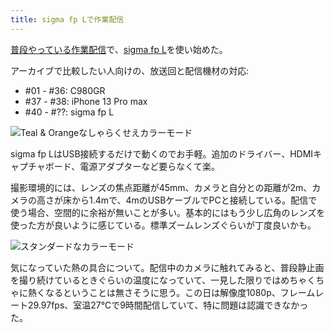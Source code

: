 ```yaml
---
title: sigma fp Lで作業配信
---
```

[普段やっている作業配信](https://www.youtube.com/c/r7kamura)で、[sigma fp L](https://www.amazon.co.jp/dp/B0916G94WV)を使い始めた。

アーカイブで比較したい人向けの、放送回と配信機材の対応:

*   #01 - #36: C980GR
*   #37 - #38: iPhone 13 Pro max
*   #40 - #??: sigma fp L

![](https://lh3.googleusercontent.com/docs/ADP-6oHlEZxSyZIk1GqdVnGPHFreEPs65VOlkqWgzIM_L7aDOIZ6LzIUZgDzghIPJT6awWiblk7fcjag_CeLdJgoR7UkmDgy3I0KR-8Jwbg3NvQWLERVdzDaMyP-Weo0ZRcMFJN4qs5BncD9LFF9xoRHQBBlqbK7TB6oqyxKJRQyHvVnsQSJGPs2rGuBscmsfgc9N_exmuJmXmXbjUYlwT3iKkcuR9suUW4a7_dnzOP-LKXKutAiWMMNf9StelfSO5XrlVCcoqKIRfgh5n3kK3YrlN0s04k01mCjtbfUZQbkIpRZupn-sB9hXbu7PSGJ2FDVSDxOXEszaDIiESTJjBj2nHkoPEZii5-FzGTXmdmGXEruCrmFQ5AziV7IP3qfoQcEIA6BOmVNVe1CTyQxuLNLNi1g-dPT_zaoZ5QKF0yvEqfmINc2wUQB3lO14gLPhsw3jgx6XhsgZXFjGYgjW4mSG6H0W0uOwyHp3CH6hRAR_4-schtUXcYuI-ejKjjHCXEbiOFcsAPv7VGak6WOcdGk620wclNRsk45i9mwjrGknL8mYI2x1XWormtIlLcCohElEOoPjZCmF1meUxwhyzNpU1sF1_XYfhdvuwk9YTVrb4p3CC5tinirusso8luCI650FgvLnqcL9-0GbSgitgHSY_vTm56yhWYB-SJ_CM19snk_A33_JNvIDD0-XcXJveegZ2mCIHZSj6nKdGQWDS-52P2LQ9LC0O1dT15ZBUorxTFUHCtzGgZuOrrVpF7MHEBvOGd_xmZbVgEJHVbx2IoXO6Ji3MHrTSs_xhuhmhoJgIufpcYbzofWAtdgWwzFh2GKC9TolVDfcmzTeaByTYi7aea5MgxS9GcGioyEyOVPndgZMDAs2sM03YNuGSYncpDsEnaCNbSOGHGrCH7HjPdn0B7vHFjGiIPtKjKCAicD00ajUKdhGoOAQLgvW_SrBdaNO3OPab0QUaFFkQXqotO8q2eCvPVv-j444yn5ZhSmQ6GuZopfxhcay-hfMm0YGKPOxrbdOM2Vnn4tn8KlU8av5VHZONH3H0JC3iSzwd--ul8I11F-_cK_3aiWiJnSmBLd9yaxxlFf8wiDYcJ1Im_4UNVkZWrWMkAC6w_sLZDQR3q_pST-2ZfmzzpB5MGwbvVS2y8vUWSJFZjRjIIdrI6qKEv9K0-NiNQSj25YZq4bCHRM3hyfwbMaj6uMhgrXyqXkzkERPtuoS-woLk0rYbDNziPbhPKC23FW7GNk-bYuOc8LZe4l "Teal & Orangeなしゃらくせえカラーモード")

sigma fp LはUSB接続するだけで動くのでお手軽。追加のドライバー、HDMIキャプチャボード、電源アダプターなど要らなくて楽。

撮影環境的には、レンズの焦点距離が45mm、カメラと自分との距離が2m、カメラの高さが床から1.4mで、4mのUSBケーブルでPCと接続している。配信で使う場合、空間的に余裕が無いことが多い。基本的にはもう少し広角のレンズを使った方が良いように感じている。標準ズームレンズぐらいが丁度良いかも。

![](https://lh3.googleusercontent.com/docs/ADP-6oHUYp-yEgSC_eJMH-YP7sEETNcSnWm_FIf5fNBhS3V1XUWBDWg_9EP00685GLoy7XLiv3nFuwYdI8O4nTu97V9E_aFmRn42ZC9tMVKRQ637wLrMyHWRnCxi-Gqjt4JuaOae3f_ok_q-BF19y5YfU3vGPASUxVjwcmCRezfbP3Hcs0wqCyR9Z7Zlh6ZVaNUozGCPHRGX1bVL5ydgf7kESzz0VksTWafsnECm0Ktxxf4hE79EQhEFV_bhZFGPRxcT7YN6ajpWyaosCYwZ0ByZ2aM3_aIZIUOkla4hNhqmpXo91t2oFL7wWLWiQAtWYrgbnVEz4CZW9RRP_gtpUZzJQmaNjn_xBYN_hc8KUHBmEZLBYDpwDW_oT545z1Kem_F2h0J_sKg8ugh-r6OdNJAhhIephXWO2_1QuyfDp4rNW5RMp2uv-yhXttWsxl3iOV19effYzHHfDnGFY081_UG5F8ZzMsOKVCcUZ25TQXoB49GsovZZqPfI7BSIv9BCABaoTp5-oR2q0R0OOMkxzcRO7ZFm4PKBriIQTg5UFF3bbnZGFphzsRltVL4H-QASrbFfM83O5SZVXHlgTV-jf5T3COAvj_LsXo-RElllZV-sSTdnXRpaZaqc6zIL0SB5IaFE28lxZ0ybeIKYI35jG1L50aY-0PjEDZJyHeGcFjWaKq_ZuRANzxxTc7sqn3uUQYQGQvPwEBrgh6RpdXCCb76tHJvKc3FQQD3Kqv1iNkNUNso30IszDOZmoXe9OX1JdTFXWDjSxAVKZggxQX5N-v-ZDNf-MqOkCKVLmcxiKN4yvx0svZjOjIWU2cvil5PoYN-V5kC59u1_Mnxc2bh0sI5Dt0Hc_UE3DlCpJK9qble_s-4pB_B9aobhPtvI0ujGYJHIH9kbr6FsFwadbZmjifgcJayF13DzNQVy_YgMbJ-fSLxp7THFRtyeS3ON0SFr67m8kHYgN-u5Xi6psZUbE7_kW7XHqQuagaIFluezORZIYJoB_BaiFnQnofZnqNHe8DEI0AlRjNfzewOU7-fya9BALY2yCzSqRC4opFBAWigH2MTT9DrJc4zoZwiBozPhgdTIxj2FFgK21vKj9fgTU6CukJ3rQqOG3j-CFqIKfghaXjV_Fs0luAAzJfIavE_UKvOu9tJNUBiyy6ZoNBwsn-mzefMDtqbmnrW_XLjPFPKPseVl3KZbZ2CHaW3z8WJAeQw5mDue6Y25kiNQAUBsENWocwUnLWQYzgpQd_84k6zdPk7NWZps "スタンダードなカラーモード")

気になっていた熱の具合について。配信中のカメラに触れてみると、普段静止画を撮り続けているときぐらいの温度になっていて、一見した限りではめちゃくちゃに熱くなるということは無さそうに思う。この日は解像度1080p、フレームレート29.97fps、室温27℃で9時間配信していて、特に問題は認識できなかった。
